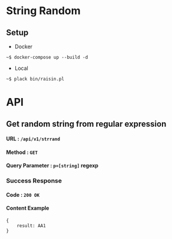 # String Random
## Setup
+ Docker
```
~$ docker-compose up --build -d
```
+ Local
```
~$ plack bin/raisin.pl
```
# API
## Get random string from regular expression
#### URL : ```/api/v1/strrand```  
#### Method : ```GET```
#### Query Parameter : ```p=[string]``` regexp
### Success Response
#### Code : ```200 OK```
#### Content Example
```
{
    result: AA1
}
```